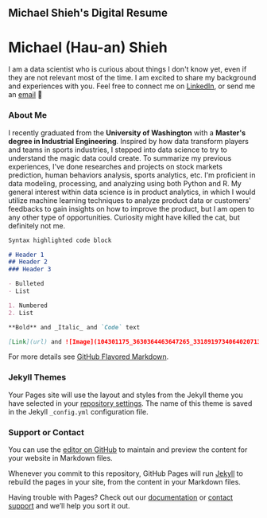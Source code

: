 ## Michael Shieh's Digital Resume

# Michael (Hau-an) Shieh

I am a data scientist who is curious about things I don't know yet, even if they are not relevant most of the time. I am excited to share my background and experiences with you. Feel free to connect me on [LinkedIn](https://www.linkedin.com/in/mikesh13), or send me an [email](mailto:mikehash8382@gmail.com) :email:


### About Me

I recently graduated from the **University of Washington** with a **Master's degree in Industrial Engineering**. Inspired by how data transform players and teams in sports industries, I stepped into data science to try to understand the magic data could create. To summarize my previous experiences, I've done researches and projects on stock markets prediction, human behaviors analysis, sports analytics, etc. I'm proficient in data modeling, processing, and analyzing using both Python and R. My general interest within data science is in product analytics, in which I would utilize machine learning techniques to analyze product data or customers' feedbacks to gain insights on how to improve the product, but I am open to any other type of opportunities. Curiosity might have killed the cat, but definitely not me.

```markdown
Syntax highlighted code block

# Header 1
## Header 2
### Header 3

- Bulleted
- List

1. Numbered
2. List

**Bold** and _Italic_ and `Code` text

[Link](url) and ![Image](104301175_3630364463647265_3318919734064020713_o.jpg)
```

For more details see [GitHub Flavored Markdown](https://guides.github.com/features/mastering-markdown/).

### Jekyll Themes

Your Pages site will use the layout and styles from the Jekyll theme you have selected in your [repository settings](https://github.com/mikesh13/digital-resume/settings). The name of this theme is saved in the Jekyll `_config.yml` configuration file.

### Support or Contact

You can use the [editor on GitHub](https://github.com/mikesh13/digital-resume/edit/gh-pages/README.md) to maintain and preview the content for your website in Markdown files.

Whenever you commit to this repository, GitHub Pages will run [Jekyll](https://jekyllrb.com/) to rebuild the pages in your site, from the content in your Markdown files.

Having trouble with Pages? Check out our [documentation](https://docs.github.com/categories/github-pages-basics/) or [contact support](https://support.github.com/contact) and we’ll help you sort it out.
